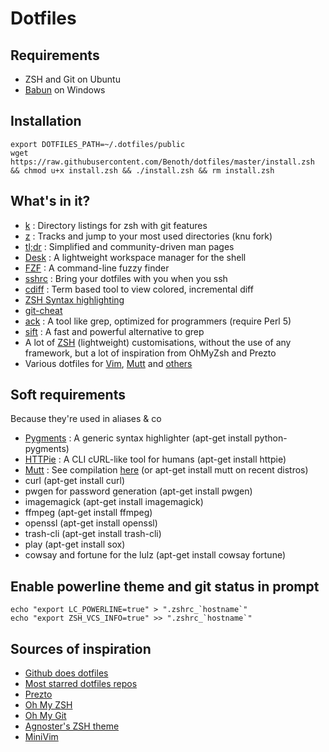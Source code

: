 # Dotfiles

## Requirements
- ZSH and Git on Ubuntu
- [Babun](http://babun.github.io/) on Windows


## Installation
```
export DOTFILES_PATH=~/.dotfiles/public
wget https://raw.githubusercontent.com/Benoth/dotfiles/master/install.zsh && chmod u+x install.zsh && ./install.zsh && rm install.zsh
```


## What's in it?
- [k](https://github.com/rimraf/k) : Directory listings for zsh with git features
- [z](https://github.com/knu/z) : Tracks and jump to your most used directories (knu fork)
- [tl;dr](https://github.com/raylee/tldr) : Simplified and community-driven man pages
- [Desk](https://github.com/jamesob/desk) : A lightweight workspace manager for the shell
- [FZF](https://github.com/junegunn/fzf) : A command-line fuzzy finder
- [sshrc](https://github.com/Russell91/sshrc) : Bring your dotfiles with you when you ssh
- [cdiff](https://github.com/ymattw/cdiff) : Term based tool to view colored, incremental diff
- [ZSH Syntax highlighting](https://github.com/zsh-users/zsh-syntax-highlighting)
- [git-cheat](https://github.com/0xBX/git-cheat)
- [ack](http://beyondgrep.com/) : A tool like grep, optimized for programmers (require Perl 5)
- [sift](https://sift-tool.org/) : A fast and powerful alternative to grep
- A lot of [ZSH](https://github.com/Benoth/dotfiles/tree/master/zsh) (lightweight) customisations, without the use of any framework, but a lot of inspiration from OhMyZsh and Prezto
- Various dotfiles for [Vim](https://github.com/Benoth/dotfiles/tree/master/vim), [Mutt](https://github.com/Benoth/dotfiles/tree/master/mutt) and [others](https://github.com/Benoth/dotfiles/tree/master/others)


## Soft requirements
Because they're used in aliases & co
- [Pygments](http://pygments.org/) : A generic syntax highlighter (apt-get install python-pygments)
- [HTTPie](https://github.com/jkbrzt/httpie) : A CLI cURL-like tool for humans (apt-get install httpie)
- [Mutt](http://www.mutt.org/) : See compilation [here](https://github.com/Benoth/dotfiles/blob/master/mutt/muttrc#L1) (or apt-get install mutt on recent distros)
- curl (apt-get install curl)
- pwgen for password generation (apt-get install pwgen)
- imagemagick (apt-get install imagemagick)
- ffmpeg (apt-get install ffmpeg)
- openssl (apt-get install openssl)
- trash-cli (apt-get install trash-cli)
- play (apt-get install sox)
- cowsay and fortune for the lulz (apt-get install cowsay fortune)


## Enable powerline theme and git status in prompt
```
echo "export LC_POWERLINE=true" > ".zshrc_`hostname`"
echo "export ZSH_VCS_INFO=true" >> ".zshrc_`hostname`"
```


## Sources of inspiration
- [Github does dotfiles](http://dotfiles.github.io/)
- [Most starred dotfiles repos](https://github.com/search?langOverride=&language=&o=desc&q=dotfiles&repo=&s=stars&start_value=1&type=Repositories&utf8=%E2%9C%93)
- [Prezto](https://github.com/sorin-ionescu/prezto)
- [Oh My ZSH](https://github.com/robbyrussell/oh-my-zsh)
- [Oh My Git](https://github.com/arialdomartini/oh-my-git)
- [Agnoster's ZSH theme](https://gist.github.com/agnoster/3712874)
- [MiniVim](https://github.com/sd65/MiniVim)

